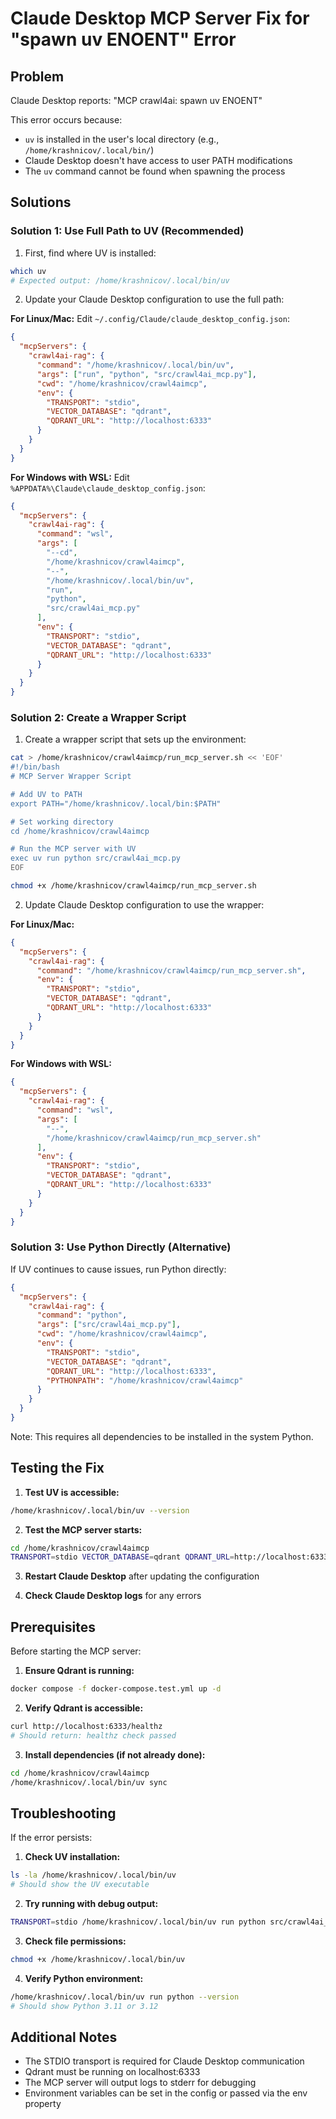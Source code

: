 # Claude Desktop MCP Server Fix for "spawn uv ENOENT" Error

## Problem
Claude Desktop reports: "MCP crawl4ai: spawn uv ENOENT"

This error occurs because:
- `uv` is installed in the user's local directory (e.g., `/home/krashnicov/.local/bin/`)
- Claude Desktop doesn't have access to user PATH modifications
- The `uv` command cannot be found when spawning the process

## Solutions

### Solution 1: Use Full Path to UV (Recommended)

1. First, find where UV is installed:
```bash
which uv
# Expected output: /home/krashnicov/.local/bin/uv
```

2. Update your Claude Desktop configuration to use the full path:

**For Linux/Mac:**
Edit `~/.config/Claude/claude_desktop_config.json`:
```json
{
  "mcpServers": {
    "crawl4ai-rag": {
      "command": "/home/krashnicov/.local/bin/uv",
      "args": ["run", "python", "src/crawl4ai_mcp.py"],
      "cwd": "/home/krashnicov/crawl4aimcp",
      "env": {
        "TRANSPORT": "stdio",
        "VECTOR_DATABASE": "qdrant",
        "QDRANT_URL": "http://localhost:6333"
      }
    }
  }
}
```

**For Windows with WSL:**
Edit `%APPDATA%\Claude\claude_desktop_config.json`:
```json
{
  "mcpServers": {
    "crawl4ai-rag": {
      "command": "wsl",
      "args": [
        "--cd",
        "/home/krashnicov/crawl4aimcp",
        "--",
        "/home/krashnicov/.local/bin/uv",
        "run",
        "python",
        "src/crawl4ai_mcp.py"
      ],
      "env": {
        "TRANSPORT": "stdio",
        "VECTOR_DATABASE": "qdrant",
        "QDRANT_URL": "http://localhost:6333"
      }
    }
  }
}
```

### Solution 2: Create a Wrapper Script

1. Create a wrapper script that sets up the environment:

```bash
cat > /home/krashnicov/crawl4aimcp/run_mcp_server.sh << 'EOF'
#!/bin/bash
# MCP Server Wrapper Script

# Add UV to PATH
export PATH="/home/krashnicov/.local/bin:$PATH"

# Set working directory
cd /home/krashnicov/crawl4aimcp

# Run the MCP server with UV
exec uv run python src/crawl4ai_mcp.py
EOF

chmod +x /home/krashnicov/crawl4aimcp/run_mcp_server.sh
```

2. Update Claude Desktop configuration to use the wrapper:

**For Linux/Mac:**
```json
{
  "mcpServers": {
    "crawl4ai-rag": {
      "command": "/home/krashnicov/crawl4aimcp/run_mcp_server.sh",
      "env": {
        "TRANSPORT": "stdio",
        "VECTOR_DATABASE": "qdrant",
        "QDRANT_URL": "http://localhost:6333"
      }
    }
  }
}
```

**For Windows with WSL:**
```json
{
  "mcpServers": {
    "crawl4ai-rag": {
      "command": "wsl",
      "args": [
        "--",
        "/home/krashnicov/crawl4aimcp/run_mcp_server.sh"
      ],
      "env": {
        "TRANSPORT": "stdio",
        "VECTOR_DATABASE": "qdrant",
        "QDRANT_URL": "http://localhost:6333"
      }
    }
  }
}
```

### Solution 3: Use Python Directly (Alternative)

If UV continues to cause issues, run Python directly:

```json
{
  "mcpServers": {
    "crawl4ai-rag": {
      "command": "python",
      "args": ["src/crawl4ai_mcp.py"],
      "cwd": "/home/krashnicov/crawl4aimcp",
      "env": {
        "TRANSPORT": "stdio",
        "VECTOR_DATABASE": "qdrant",
        "QDRANT_URL": "http://localhost:6333",
        "PYTHONPATH": "/home/krashnicov/crawl4aimcp"
      }
    }
  }
}
```

Note: This requires all dependencies to be installed in the system Python.

## Testing the Fix

1. **Test UV is accessible:**
```bash
/home/krashnicov/.local/bin/uv --version
```

2. **Test the MCP server starts:**
```bash
cd /home/krashnicov/crawl4aimcp
TRANSPORT=stdio VECTOR_DATABASE=qdrant QDRANT_URL=http://localhost:6333 /home/krashnicov/.local/bin/uv run python src/crawl4ai_mcp.py
```

3. **Restart Claude Desktop** after updating the configuration

4. **Check Claude Desktop logs** for any errors

## Prerequisites

Before starting the MCP server:

1. **Ensure Qdrant is running:**
```bash
docker compose -f docker-compose.test.yml up -d
```

2. **Verify Qdrant is accessible:**
```bash
curl http://localhost:6333/healthz
# Should return: healthz check passed
```

3. **Install dependencies (if not already done):**
```bash
cd /home/krashnicov/crawl4aimcp
/home/krashnicov/.local/bin/uv sync
```

## Troubleshooting

If the error persists:

1. **Check UV installation:**
```bash
ls -la /home/krashnicov/.local/bin/uv
# Should show the UV executable
```

2. **Try running with debug output:**
```bash
TRANSPORT=stdio /home/krashnicov/.local/bin/uv run python src/crawl4ai_mcp.py 2>&1
```

3. **Check file permissions:**
```bash
chmod +x /home/krashnicov/.local/bin/uv
```

4. **Verify Python environment:**
```bash
/home/krashnicov/.local/bin/uv run python --version
# Should show Python 3.11 or 3.12
```

## Additional Notes

- The STDIO transport is required for Claude Desktop communication
- Qdrant must be running on localhost:6333
- The MCP server will output logs to stderr for debugging
- Environment variables can be set in the config or passed via the env property